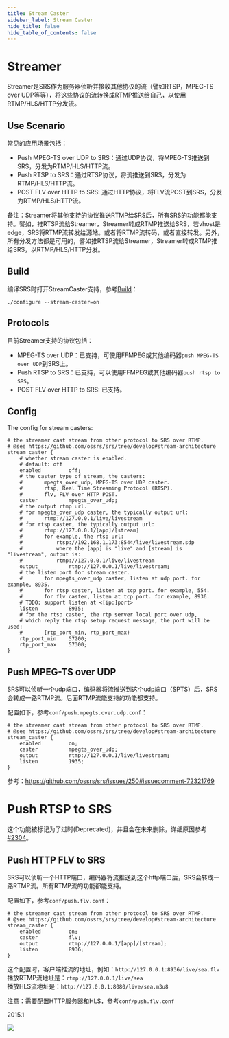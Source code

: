 ```yaml
---
title: Stream Caster
sidebar_label: Stream Caster 
hide_title: false
hide_table_of_contents: false
---
```


# Streamer

Streamer是SRS作为服务器侦听并接收其他协议的流（譬如RTSP，MPEG-TS over UDP等等），将这些协议的流转换成RTMP推送给自己，以使用RTMP/HLS/HTTP分发流。

## Use Scenario

常见的应用场景包括：

* Push MPEG-TS over UDP to SRS：通过UDP协议，将MPEG-TS推送到SRS，分发为RTMP/HLS/HTTP流。
* Push RTSP to SRS：通过RTSP协议，将流推送到SRS，分发为RTMP/HLS/HTTP流。
* POST FLV over HTTP to SRS: 通过HTTP协议，将FLV流POST到SRS，分发为RTMP/HLS/HTTP流。

备注：Streamer将其他支持的协议推送RTMP给SRS后，所有SRS的功能都能支持。譬如，推RTSP流给Streamer，Streamer转成RTMP推送给SRS，若vhost是edge，SRS将RTMP流转发给源站。或者将RTMP流转码，或者直接转发。另外，所有分发方法都是可用的，譬如推RTSP流给Streamer，Streamer转成RTMP推给SRS，以RTMP/HLS/HTTP分发。

## Build

编译SRS时打开StreamCaster支持，参考[Build](./install)：

```
./configure --stream-caster=on
```

## Protocols

目前Streamer支持的协议包括：

* MPEG-TS over UDP：已支持，可使用FFMPEG或其他编码器`push MPEG-TS over UDP`到SRS上。
* Push RTSP to SRS：已支持，可以使用FFMPEG或其他编码器`push rtsp to SRS`。
* POST FLV over HTTP to SRS: 已支持。

## Config

The config for stream casters:

```
# the streamer cast stream from other protocol to SRS over RTMP.
# @see https://github.com/ossrs/srs/tree/develop#stream-architecture
stream_caster {
    # whether stream caster is enabled.
    # default: off
    enabled         off;
    # the caster type of stream, the casters:
    #       mpegts_over_udp, MPEG-TS over UDP caster.
    #       rtsp, Real Time Streaming Protocol (RTSP).
    #       flv, FLV over HTTP POST.
    caster          mpegts_over_udp;
    # the output rtmp url.
    # for mpegts_over_udp caster, the typically output url:
    #       rtmp://127.0.0.1/live/livestream
    # for rtsp caster, the typically output url:
    #       rtmp://127.0.0.1/[app]/[stream]
    #       for example, the rtsp url:
    #           rtsp://192.168.1.173:8544/live/livestream.sdp
    #           where the [app] is "live" and [stream] is "livestream", output is:
    #           rtmp://127.0.0.1/live/livestream
    output          rtmp://127.0.0.1/live/livestream;
    # the listen port for stream caster.
    #       for mpegts_over_udp caster, listen at udp port. for example, 8935.
    #       for rtsp caster, listen at tcp port. for example, 554.
    #       for flv caster, listen at tcp port. for example, 8936.
    # TODO: support listen at <[ip:]port>
    listen          8935;
    # for the rtsp caster, the rtp server local port over udp,
    # which reply the rtsp setup request message, the port will be used:
    #       [rtp_port_min, rtp_port_max)
    rtp_port_min    57200;
    rtp_port_max    57300;
}
```

## Push MPEG-TS over UDP

SRS可以侦听一个udp端口，编码器将流推送到这个udp端口（SPTS）后，SRS会转成一路RTMP流。后面RTMP流能支持的功能都支持。

配置如下，参考`conf/push.mpegts.over.udp.conf`：

```
# the streamer cast stream from other protocol to SRS over RTMP.
# @see https://github.com/ossrs/srs/tree/develop#stream-architecture
stream_caster {
    enabled         on;
    caster          mpegts_over_udp;
    output          rtmp://127.0.0.1/live/livestream;
    listen          1935;
}
```

参考：https://github.com/ossrs/srs/issues/250#issuecomment-72321769

# Push RTSP to SRS

这个功能被标记为了过时(Deprecated)，并且会在未来删除，详细原因参考[#2304](https://github.com/ossrs/srs/issues/2304#issuecomment-826009290)。

## Push HTTP FLV to SRS

SRS可以侦听一个HTTP端口，编码器将流推送到这个http端口后，SRS会转成一路RTMP流。所有RTMP流的功能都能支持。

配置如下，参考`conf/push.flv.conf`：

```
# the streamer cast stream from other protocol to SRS over RTMP.
# @see https://github.com/ossrs/srs/tree/develop#stream-architecture
stream_caster {
    enabled         on;
    caster          flv;
    output          rtmp://127.0.0.1/[app]/[stream];
    listen          8936;
}
```

这个配置时，客户端推流的地址，例如：`http://127.0.0.1:8936/live/sea.flv`<br/>
播放RTMP流地址是：`rtmp://127.0.0.1/live/sea`<br/>
播放HLS流地址是：`http://127.0.0.1:8080/live/sea.m3u8`

注意：需要配置HTTP服务器和HLS，参考`conf/push.flv.conf`

2015.1

[ap]: https://github.com/ossrs/android-publisher

![](https://ossrs.net/gif/v1/sls.gif?site=ossrs.io&path=/lts/doc/zh/v5/streamer)


